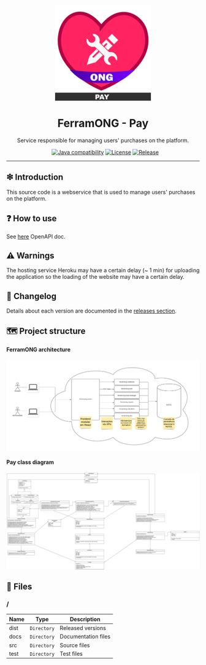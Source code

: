 <p align='center'>
<img width="250px" src='https://raw.githubusercontent.com/FerramONG/ferramong-pay/master/docs/img/logo/logo.png?raw=true' />
</p>

<h1 align='center'>FerramONG - Pay</h1>
<p align='center'>Service responsible for managing users' purchases on the platform.</p>
<p align="center">
	<a href="https://github.com/FerramONG/ferramong-pay/actions/workflows/windows.yml"><img src="https://github.com/FerramONG/ferramong-pay/actions/workflows/windows.yml/badge.svg" alt=""></a>
	<a href="https://github.com/FerramONG/ferramong-pay/actions/workflows/macos.yml"><img src="https://github.com/FerramONG/ferramong-pay/actions/workflows/macos.yml/badge.svg" alt=""></a>
	<a href="https://github.com/FerramONG/ferramong-pay/actions/workflows/ubuntu.yml"><img src="https://github.com/FerramONG/ferramong-pay/actions/workflows/ubuntu.yml/badge.svg" alt=""></a>
	<a href="http://java.oracle.com"><img src="https://img.shields.io/badge/java-12+-D0008F.svg" alt="Java compatibility"></a>
	<a href="https://github.com/FerramONG/ferramong-pay/blob/master/LICENSE"><img src="https://img.shields.io/badge/License-BSD0-919191.svg" alt="License"></a>
	<a href="https://github.com/FerramONG/ferramong-pay/releases"><img src="https://img.shields.io/github/v/release/FerramONG/ferramong-pay" alt="Release"></a>
</p>
<hr />

## ❇ Introduction
This source code is a webservice that is used to manage users' purchases on the platform.

## ❓ How to use
See [here](https://ferramong-pay.herokuapp.com/swagger-ui/index.html?configUrl=/v3/api-docs/swagger-config) OpenAPI doc.

## ⚠ Warnings
The hosting service Heroku may have a certain delay (~ 1 min) for uploading the application so the loading of the website may have a certain delay. 

## 🚩 Changelog
Details about each version are documented in the [releases section](https://github.com/FerramONG/ferramong-pay/releases).

## 🗺 Project structure
#### FerramONG architecture
![global-schema](https://raw.githubusercontent.com/FerramONG/ferramong-pay/master/docs/img/schemas/architecture.png?raw=true)

#### Pay class diagram
![class-diagram](https://raw.githubusercontent.com/FerramONG/ferramong-pay/master/docs/img/diagrams/class-diagram.png?raw=true)

## 📁 Files
### /
|        Name 	|Type|Description|
|----------------|-------------------------------|-----------------------------|
|dist |`Directory`|Released versions|
|docs |`Directory`|Documentation files|
|src     |`Directory`| Source files |
|test     |`Directory`| Test files |
